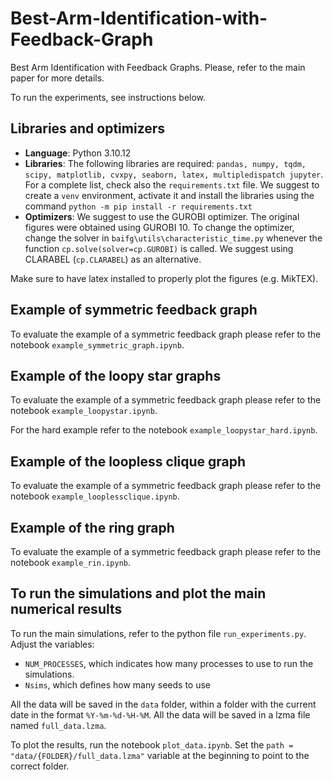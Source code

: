 # Best-Arm-Identification-with-Feedback-Graph

Best Arm Identification with Feedback Graphs. Please, refer to the main paper for more details.

To run the experiments, see instructions below.


## Libraries and optimizers

- **Language**: Python 3.10.12
- **Libraries**: The following libraries are required: `pandas, numpy, tqdm, scipy, matplotlib, cvxpy, seaborn, latex, multipledispatch jupyter`. For a complete list, check also the `requirements.txt` file. We suggest to create a `venv` environment, activate it and install the libraries using the command `python -m pip install -r requirements.txt`
- **Optimizers**: We suggest to use the GUROBI optimizer. The original figures were obtained using GUROBI 10. To change the optimizer, change the solver in `baifg\utils\characteristic_time.py`
whenever the function `cp.solve(solver=cp.GUROBI)` is called. We suggest using CLARABEL (`cp.CLARABEL`) as an alternative. 

Make sure to have latex installed to properly plot the figures (e.g. MikTEX).


## Example of symmetric feedback graph
To evaluate the example of a symmetric feedback graph please refer to the notebook `example_symmetric_graph.ipynb`.

## Example of the loopy star graphs
To evaluate the example of a symmetric feedback graph please refer to the notebook `example_loopystar.ipynb`.

For the hard example refer to the notebook `example_loopystar_hard.ipynb`.


## Example of the loopless clique graph
To evaluate the example of a symmetric feedback graph please refer to the notebook `example_looplessclique.ipynb`.

## Example of the ring graph
To evaluate the example of a symmetric feedback graph please refer to the notebook `example_rin.ipynb`.

## To run the simulations and plot the main numerical results
To run the main simulations, refer to the python file `run_experiments.py`.
Adjust the variables:
- `NUM_PROCESSES`, which indicates how many processes to use to run the simulations. 
- `Nsims`, which defines how many seeds to use

All the data will be saved in the `data` folder, within a folder with the current date
in the format `%Y-%m-%d-%H-%M`. All the data will be saved in a lzma file named `full_data.lzma`.

To plot the results, run the notebook `plot_data.ipynb`. Set the `path = "data/{FOLDER}/full_data.lzma"` variable at the beginning to point to the correct folder.